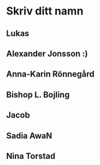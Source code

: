 # Skriv ditt namn 

## Lukas
## Alexander Jonsson :)
## Anna-Karin Rönnegård
## Bishop L. Bojling
## Jacob
## Sadia AwaN
## Nina Torstad